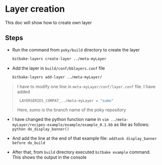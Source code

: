 Layer creation
==============

This doc will show how to create own layer

## Steps

- Run the command from `poky/build` directory to create the layer
  ```bash
  bitbake-layers create-layer ../meta-myLayer
  ```

- Add the layer in `build/conf/bblayers.conf` file
  ```bash
  bitbake-layers add-layer ../meta-myLayer/
  ```

> I have to modify one line in `meta-myLayer/conf/layer.conf` file. I have added
> ```bash
>  LAYERSERIES_COMPAT_../meta-myLayer = "sumo"
> ```
> Here, sumo is the branch name of the poky repository

- I have changed the python function name in `vim ../meta-myLayer/recipes-example/example/example_0.1.bb` as like as follows: `python do_display_banner()`

- And add the line at the end of that example file: `addtask display_banner before do_build`
- After that, from `build` directory executed `bitbake example` command. This shows the output in the console